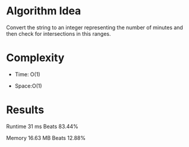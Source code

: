 # Algorithm Idea

Convert the string to an integer representing the number of minutes and then check for intersections in this ranges.

# Complexity

- Time: O(1)

- Space:O(1)

# Results

Runtime
31
ms
Beats
83.44%


Memory
16.63
MB
Beats
12.88%